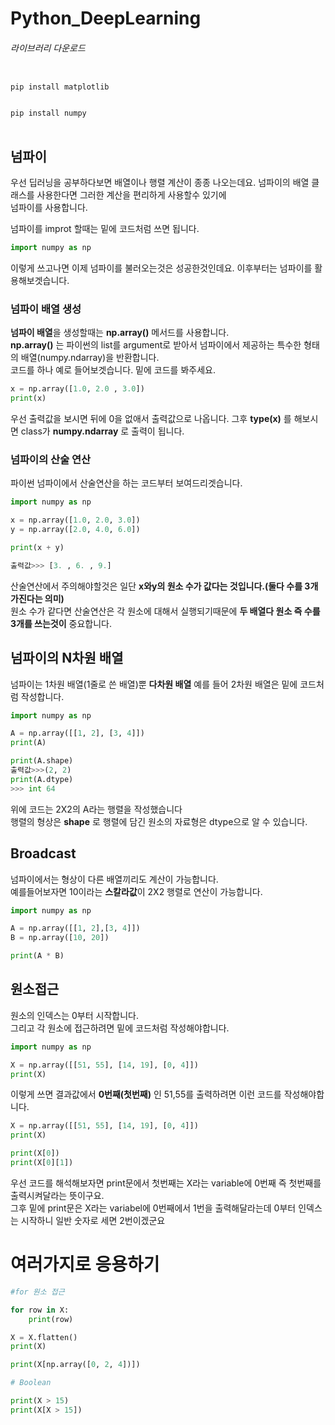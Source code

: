 # Python_DeepLearning

<h6>라이브러리 다운로드</h6>
<pre>
<code>
pip install matplotlib 
<br />
pip install numpy
</code>
</pre>

## 넘파이
우선 딥러닝을 공부하다보면 배열이나 행렬 계산이 종종 나오는데요. 넘파이의 배열 클래스를 사용한다면 그러한 계산을 편리하게 사용할수 있기에<br />
넘파이를 사용합니다.

넘파이를 improt 할때는 밑에 코드처럼 쓰면 됩니다.

~~~python
import numpy as np
~~~

이렇게 쓰고나면 이제 넘파이를 불러오는것은 성공한것인데요. 
이후부터는 넘파이를 활용해보겟습니다.

### 넘파이 배열 생성
**넘파이 배열**을 생성할때는 **np.array()** 메서드를 사용합니다. <br />
**np.array()** 는 파이썬의 list를 argument로 받아서 넘파이에서 제공하는 특수한 형태의 배열(numpy.ndarray)을 반환합니다.<br />
코드를 하나 예로 들어보겟습니다. 밑에 코드를 봐주세요.
~~~python 
x = np.array([1.0, 2.0 , 3.0])
print(x)
~~~
우선 출력값을 보시면 뒤에 0을 없애서 출력값으로 나옵니다.
그후 **type(x)** 를 해보시면 class가 **numpy.ndarray** 로 출력이 됩니다.

### 넘파이의 산술 연산
파이썬 넘파이에서 산술연산을 하는 코드부터 보여드리겟습니다.
~~~python
import numpy as np

x = np.array([1.0, 2.0, 3.0])
y = np.array([2.0, 4.0, 6.0])

print(x + y)

출력값>>> [3. , 6. , 9.]
~~~
산술연산에서 주의해야할것은 일단 **x와y의 원소 수가 값다는 것입니다.(둘다 수를 3개 가진다는 의미)**  <br />
원소 수가 같다면 산술연산은 각 원소에 대해서 실행되기때문에 **두 배열다 원소 즉 수를 3개를 쓰는것이** 중요합니다. <br />

## 넘파이의 N차원 배열
넘파이는 1차원 배열(1줄로 쓴 배열)뿐 **다차원 배열** 예를 들어 2차원 배열은 밑에 코드처럼 작성합니다.<br />
~~~python
import numpy as np

A = np.array([[1, 2], [3, 4]])
print(A)

print(A.shape)
출력값>>>(2, 2) 
print(A.dtype)
>>> int 64
~~~
위에 코드는 2X2의 A라는 행렬을 작성했습니다<br />
행렬의 형상은 **shape** 로 행렬에 담긴 원소의 자료형은 dtype으로 알 수 있습니다.<br />

## Broadcast
넘파이에서는 형상이 다른 배열끼리도 계산이 가능합니다.<br />
예를들어보자면 10이라는 **스칼라값**이 2X2 행렬로 연산이 가능합니다.
~~~python
import numpy as np

A = np.array([[1, 2],[3, 4]])
B = np.array([10, 20])

print(A * B)
~~~

## 원소접근

원소의 인덱스는 0부터 시작합니다. <br />
그리고 각 원소에 접근하려면 밑에 코드처럼 작성해야합니다.<br />

~~~python
import numpy as np

X = np.array([[51, 55], [14, 19], [0, 4]])
print(X)
~~~
이렇게 쓰면 결과값에서 **0번째(첫번째)** 인 51,55를 출력하려면 이런 코드를 작성해야합니다.

~~~python
X = np.array([[51, 55], [14, 19], [0, 4]])
print(X)

print(X[0])
print(X[0][1])
~~~
우선 코드를 해석해보자면 print문에서 첫번째는 X라는 variable에 0번째 즉 첫번째를 출력시켜달라는 뜻이구요. <br />
그후 밑에 print문은 X라는 variabel에 0번째에서 1번을 출력해달라는데 0부터 인덱스는 시작하니 일반 숫자로 세면 2번이겠군요 <br />

# 여러가지로 응용하기
~~~python
#for 원소 접근

for row in X:
    print(row)

X = X.flatten()
print(X)

print(X[np.array([0, 2, 4])])

# Boolean

print(X > 15)
print(X[X > 15])
~~~







